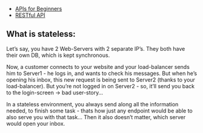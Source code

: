 
- [APIs for Beginners](https://www.youtube.com/watch?v=GZvSYJDk-us&t=766s)
- [RESTful API](https://www.youtube.com/watch?v=Q-BpqyOT3a8)


## What is stateless:

Let’s say, you have 2 Web-Servers with 2 separate IP’s. They both have their own DB, which is kept synchronous.

Now, a customer connects to your website and your load-balancer sends him to Server1 - he logs in, and wants to check his messages. But when he’s opening his inbox, this new request is being sent to Server2 (thanks to your load-balancer). But you’re not logged in on Server2 - so, it’ll send you back to the login-screen -> bad user-story…

In a stateless environment, you always send along all the information needed, to finish some task - thats how just any endpoint would be able to also serve you with that task… Then it also doesn’t matter, which server would open your inbox.
  